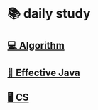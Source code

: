 # 📚 daily study
## [💻 Algorithm](https://github.com/hyooun/study/tree/main/algorithm)
## [📖 Effective Java](https://github.com/hyooun/study/tree/main/effective-java)
## [🖥️ CS](https://github.com/hyooun/study/tree/main/cs)
